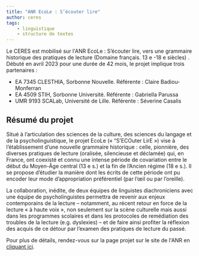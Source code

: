 ```yaml
---
title: "ANR EcoLe : S’écouter lire"
author: ceres
tags:
    - linguistique
    - structure de textes
---
```


Le CERES est mobilisé sur l'ANR EcoLe : S’écouter lire, vers une grammaire historique des pratiques de lecture (Domaine français. 13 e -18 e siècles) . Débuté en avril 2023 pour une durée de 42 mois, le projet implique trois partenaires :

- EA 7345 CLESTHIA, Sorbonne Nouvelle. Référente :  Claire Badiou-Monferran
- EA 4509 STIH, Sorbonne Université. Référente : Gabriella Parussa
- UMR 9193 SCALab, Université de Lille. Référente :  Séverine Casalis


## Résumé du projet
Situé à l’articulation des sciences de la culture, des sciences du langage et de la psycholinguistique, le projet EcoLe (« “S’ECOuter LirE ») vise à l’établissement d’une nouvelle grammaire historique : celle, pionnière, des diverses pratiques de lecture (oralisée, silencieuse et déclamée) qui, en France, ont coexisté et connu une intense période de covariation entre le début du Moyen-Âge central (13 e s.) et la fin de l’Ancien régime (18 e s.). Il se propose d’étudier la manière dont les écrits de cette période ont pu encoder leur mode d’appropriation préférentiel (par l’œil ou par l’oreille).

La collaboration, inédite, de deux équipes de linguistes diachroniciens avec une équipe de psycholinguistes permettra de revenir aux enjeux contemporains de la lecture – notamment, au récent retour en force de la lecture « à haute voix », non seulement sur la scène culturelle mais aussi dans les programmes scolaires et dans les protocoles de remédiation des troubles de la lecture (e.g. dyslexies) – et de faire ainsi profiter la réflexion des acquis de ce détour par l’examen des pratiques de lecture du passé.

Pour plus de détails, rendez-vous sur la page projet sur le site de l'ANR en [cliquant ici](https://anr.fr/Projet-ANR-22-CE54-0007).